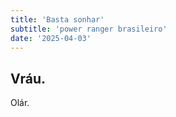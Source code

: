```yaml
---
title: 'Basta sonhar'
subtitle: 'power ranger brasileiro'
date: '2025-04-03'
---
```

## Vráu.

Olár.
